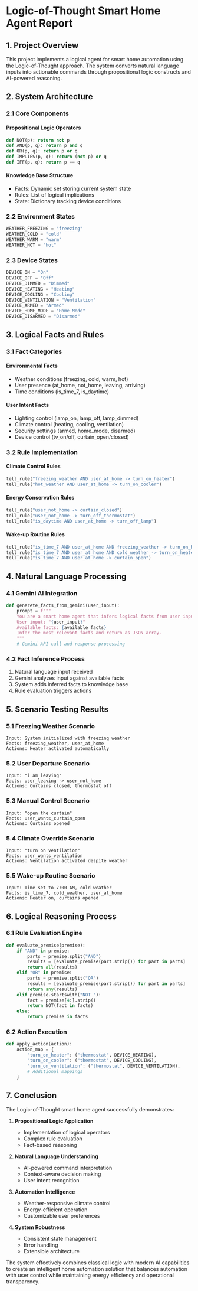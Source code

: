 # Logic-of-Thought Smart Home Agent Report

## 1. Project Overview

This project implements a logical agent for smart home automation using the Logic-of-Thought approach. The system converts natural language inputs into actionable commands through propositional logic constructs and AI-powered reasoning.

## 2. System Architecture

### 2.1 Core Components

#### Propositional Logic Operators

```python
def NOT(p): return not p
def AND(p, q): return p and q
def OR(p, q): return p or q
def IMPLIES(p, q): return (not p) or q
def IFF(p, q): return p == q
```

#### Knowledge Base Structure

- Facts: Dynamic set storing current system state
- Rules: List of logical implications
- State: Dictionary tracking device conditions

### 2.2 Environment States

```python
WEATHER_FREEZING = "freezing"
WEATHER_COLD = "cold"
WEATHER_WARM = "warm"
WEATHER_HOT = "hot"
```

### 2.3 Device States

```python
DEVICE_ON = "On"
DEVICE_OFF = "Off"
DEVICE_DIMMED = "Dimmed"
DEVICE_HEATING = "Heating"
DEVICE_COOLING = "Cooling"
DEVICE_VENTILATION = "Ventilation"
DEVICE_ARMED = "Armed"
DEVICE_HOME_MODE = "Home Mode"
DEVICE_DISARMED = "Disarmed"
```

## 3. Logical Facts and Rules

### 3.1 Fact Categories

#### Environmental Facts

- Weather conditions (freezing, cold, warm, hot)
- User presence (at_home, not_home, leaving, arriving)
- Time conditions (is_time_7, is_daytime)

#### User Intent Facts

- Lighting control (lamp_on, lamp_off, lamp_dimmed)
- Climate control (heating, cooling, ventilation)
- Security settings (armed, home_mode, disarmed)
- Device control (tv_on/off, curtain_open/closed)

### 3.2 Rule Implementation

#### Climate Control Rules

```python
tell_rule("freezing_weather AND user_at_home -> turn_on_heater")
tell_rule("hot_weather AND user_at_home -> turn_on_cooler")
```

#### Energy Conservation Rules

```python
tell_rule("user_not_home -> curtain_closed")
tell_rule("user_not_home -> turn_off_thermostat")
tell_rule("is_daytime AND user_at_home -> turn_off_lamp")
```

#### Wake-up Routine Rules

```python
tell_rule("is_time_7 AND user_at_home AND freezing_weather -> turn_on_heater")
tell_rule("is_time_7 AND user_at_home AND cold_weather -> turn_on_heater")
tell_rule("is_time_7 AND user_at_home -> curtain_open")
```

## 4. Natural Language Processing

### 4.1 Gemini AI Integration

```python
def generete_facts_from_gemini(user_input):
    prompt = f"""
    You are a smart home agent that infers logical facts from user input.
    User input: "{user_input}"
    Available facts: {available_facts}
    Infer the most relevant facts and return as JSON array.
    """
    # Gemini API call and response processing
```

### 4.2 Fact Inference Process

1. Natural language input received
2. Gemini analyzes input against available facts
3. System adds inferred facts to knowledge base
4. Rule evaluation triggers actions

## 5. Scenario Testing Results

### 5.1 Freezing Weather Scenario

```
Input: System initialized with freezing weather
Facts: freezing_weather, user_at_home
Actions: Heater activated automatically
```

### 5.2 User Departure Scenario

```
Input: "i am leaving"
Facts: user_leaving -> user_not_home
Actions: Curtains closed, thermostat off
```

### 5.3 Manual Control Scenario

```
Input: "open the curtain"
Facts: user_wants_curtain_open
Actions: Curtains opened
```

### 5.4 Climate Override Scenario

```
Input: "turn on ventilation"
Facts: user_wants_ventilation
Actions: Ventilation activated despite weather
```

### 5.5 Wake-up Routine Scenario

```
Input: Time set to 7:00 AM, cold weather
Facts: is_time_7, cold_weather, user_at_home
Actions: Heater on, curtains opened
```

## 6. Logical Reasoning Process

### 6.1 Rule Evaluation Engine

```python
def evaluate_premise(premise):
    if "AND" in premise:
        parts = premise.split("AND")
        results = [evaluate_premise(part.strip()) for part in parts]
        return all(results)
    elif "OR" in premise:
        parts = premise.split("OR")
        results = [evaluate_premise(part.strip()) for part in parts]
        return any(results)
    elif premise.startswith("NOT "):
        fact = premise[4:].strip()
        return NOT(fact in facts)
    else:
        return premise in facts
```

### 6.2 Action Execution

```python
def apply_action(action):
    action_map = {
        "turn_on_heater": ("thermostat", DEVICE_HEATING),
        "turn_on_cooler": ("thermostat", DEVICE_COOLING),
        "turn_on_ventilation": ("thermostat", DEVICE_VENTILATION),
        # Additional mappings
    }
```

## 7. Conclusion

The Logic-of-Thought smart home agent successfully demonstrates:

1. **Propositional Logic Application**

   - Implementation of logical operators
   - Complex rule evaluation
   - Fact-based reasoning

2. **Natural Language Understanding**

   - AI-powered command interpretation
   - Context-aware decision making
   - User intent recognition

3. **Automation Intelligence**

   - Weather-responsive climate control
   - Energy-efficient operation
   - Customizable user preferences

4. **System Robustness**
   - Consistent state management
   - Error handling
   - Extensible architecture

The system effectively combines classical logic with modern AI capabilities to create an intelligent home automation solution that balances automation with user control while maintaining energy efficiency and operational transparency.

